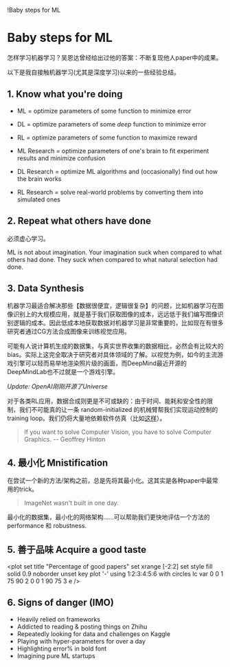 !Baby steps for ML

# Baby steps for ML

怎样学习机器学习？吴恩达曾经给出过他的答案：不断复现他人paper中的成果。

以下是我自接触机器学习(尤其是深度学习)以来的一些经验总结。

## 1. Know what you're doing

- ML = optimize parameters of some function to minimize error
- DL = optimize parameters of some *deep* function to minimize error
- RL = optimize parameters of some function to maximize reward



- ML Research = optimize parameters of one's brain to fit experiment results and minimize confusion
- DL Research = optimize ML algorithms and (occasionally) find out how the brain works
- RL Research = solve real-world problems by converting them into simulated ones

## 2. Repeat what others have done

必须虚心学习。

ML is not about imagination. Your imagination suck when compared to what others had done. They suck when compared to what natural selection had done.

## 3. Data Synthesis

机器学习最适合解决那些【数据很便宜，逻辑很复杂】的问题，比如机器学习在图像识别上的大规模应用，就是基于我们获取图像的成本，远远低于我们编写图像识别逻辑的成本。因此低成本地获取数据对机器学习是非常重要的，比如现在有很多研究者通过CG方法合成图像来训练视觉应用。

可能有人说计算机生成的数据集，与真实世界收集的数据相比，必然会有比较大的bias。实际上这完全取决于研究者对具体领域的了解。以视觉为例，如今的主流游戏引擎可以轻而易举地渲染照片级的画面，而DeepMind最近开源的DeepMindLab也不过就是一个游戏引擎。

*Update: OpenAI刚刚开源了Universe*

对于各类RL应用，数据合成则更是不可或缺的：由于时间、能耗和安全性的限制，我们不可能真的让一条 random-initialized 的机械臂帮我们实现运动控制的 training loop。我们仍将大量地依赖软件仿真（比如[这样](https://drive.google.com/file/d/0B4nMjK_Q9AcRODlmZGd4QUVXVG8/view)）。

> If you want to solve Computer Vision, you have to solve Computer Graphics. -- Geoffrey Hinton

## 4. 最小化 Mnistification

在尝试一个新的方法/架构之前，总是先将其最小化。这其实是各种paper中最常用的trick。

> ImageNet wasn't built in one day.

最小化的数据集，最小化的网络架构……可以帮助我们更快地评估一个方法的 performance 和 robustness.

## 5. 善于品味 Acquire a good taste

<plot
set title "Percentage of good papers"
set xrange [-2:2]
set style fill solid 0.9 noborder
unset key
plot '-' using 1:2:3:4:5:6 with circles lc var
0    0    1    75    90    2
0    0    1   90    75    3
e
/>

## 6. Signs of danger (IMO)

- Heavily relied on frameworks
- Addicted to reading & posting things on Zhihu
- Repeatedly looking for data and challenges on Kaggle
- Playing with hyper-parameters for over a day
- Highlighting error% in bold font
- Imagining pure ML startups
